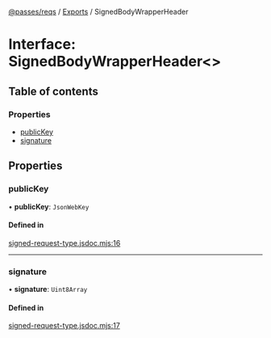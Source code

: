 [@passes/reqs](../README.md) / [Exports](../modules.md) / SignedBodyWrapperHeader

# Interface: SignedBodyWrapperHeader\<\>

## Table of contents

### Properties

- [publicKey](SignedBodyWrapperHeader.md#publickey)
- [signature](SignedBodyWrapperHeader.md#signature)

## Properties

### publicKey

• **publicKey**: `JsonWebKey`

#### Defined in

[signed-request-type.jsdoc.mjs:16](https://github.com/passes-org/passes/blob/9039062/packages/reqs/src/signed-request-type.jsdoc.mjs#L16)

___

### signature

• **signature**: `Uint8Array`

#### Defined in

[signed-request-type.jsdoc.mjs:17](https://github.com/passes-org/passes/blob/9039062/packages/reqs/src/signed-request-type.jsdoc.mjs#L17)

